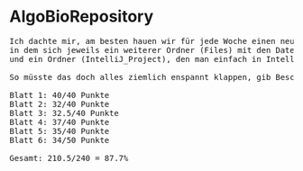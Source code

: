 # AlgoBioRepository

<pre>Ich dachte mir, am besten hauen wir für jede Woche einen neuen Ordner rein,
in dem sich jeweils ein weiterer Ordner (Files) mit den Datein zu den Aufgaben 
und ein Ordner (IntelliJ_Project), den man einfach in IntelliJ als Project öffnen kann, befinden.

So müsste das doch alles ziemlich enspannt klappen, gib Bescheid, wenn du was ändern willst.

Blatt 1: 40/40 Punkte
Blatt 2: 32/40 Punkte
Blatt 3: 32.5/40 Punkte
Blatt 4: 37/40 Punkte
Blatt 5: 35/40 Punkte
Blatt 6: 34/50 Punkte

Gesamt: 210.5/240 = 87.7%
</pre>

